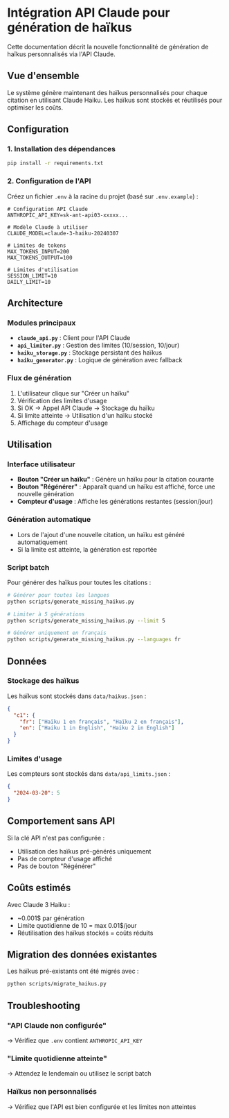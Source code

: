# Intégration API Claude pour génération de haïkus

Cette documentation décrit la nouvelle fonctionnalité de génération de haïkus personnalisés via l'API Claude.

## Vue d'ensemble

Le système génère maintenant des haïkus personnalisés pour chaque citation en utilisant Claude Haiku. Les haïkus sont stockés et réutilisés pour optimiser les coûts.

## Configuration

### 1. Installation des dépendances

```bash
pip install -r requirements.txt
```

### 2. Configuration de l'API

Créez un fichier `.env` à la racine du projet (basé sur `.env.example`) :

```env
# Configuration API Claude
ANTHROPIC_API_KEY=sk-ant-api03-xxxxx...

# Modèle Claude à utiliser
CLAUDE_MODEL=claude-3-haiku-20240307

# Limites de tokens
MAX_TOKENS_INPUT=200
MAX_TOKENS_OUTPUT=100

# Limites d'utilisation
SESSION_LIMIT=10
DAILY_LIMIT=10
```

## Architecture

### Modules principaux

- **`claude_api.py`** : Client pour l'API Claude
- **`api_limiter.py`** : Gestion des limites (10/session, 10/jour)
- **`haiku_storage.py`** : Stockage persistant des haïkus
- **`haiku_generator.py`** : Logique de génération avec fallback

### Flux de génération

1. L'utilisateur clique sur "Créer un haïku"
2. Vérification des limites d'usage
3. Si OK → Appel API Claude → Stockage du haïku
4. Si limite atteinte → Utilisation d'un haïku stocké
5. Affichage du compteur d'usage

## Utilisation

### Interface utilisateur

- **Bouton "Créer un haïku"** : Génère un haïku pour la citation courante
- **Bouton "Régénérer"** : Apparaît quand un haïku est affiché, force une nouvelle génération
- **Compteur d'usage** : Affiche les générations restantes (session/jour)

### Génération automatique

- Lors de l'ajout d'une nouvelle citation, un haïku est généré automatiquement
- Si la limite est atteinte, la génération est reportée

### Script batch

Pour générer des haïkus pour toutes les citations :

```bash
# Générer pour toutes les langues
python scripts/generate_missing_haikus.py

# Limiter à 5 générations
python scripts/generate_missing_haikus.py --limit 5

# Générer uniquement en français
python scripts/generate_missing_haikus.py --languages fr
```

## Données

### Stockage des haïkus

Les haïkus sont stockés dans `data/haikus.json` :

```json
{
  "c1": {
    "fr": ["Haïku 1 en français", "Haïku 2 en français"],
    "en": ["Haiku 1 in English", "Haiku 2 in English"]
  }
}
```

### Limites d'usage

Les compteurs sont stockés dans `data/api_limits.json` :

```json
{
  "2024-03-20": 5
}
```

## Comportement sans API

Si la clé API n'est pas configurée :
- Utilisation des haïkus pré-générés uniquement
- Pas de compteur d'usage affiché
- Pas de bouton "Régénérer"

## Coûts estimés

Avec Claude 3 Haiku :
- ~0.001$ par génération
- Limite quotidienne de 10 = max 0.01$/jour
- Réutilisation des haïkus stockés = coûts réduits

## Migration des données existantes

Les haïkus pré-existants ont été migrés avec :

```bash
python scripts/migrate_haikus.py
```

## Troubleshooting

### "API Claude non configurée"
→ Vérifiez que `.env` contient `ANTHROPIC_API_KEY`

### "Limite quotidienne atteinte"
→ Attendez le lendemain ou utilisez le script batch

### Haïkus non personnalisés
→ Vérifiez que l'API est bien configurée et les limites non atteintes
